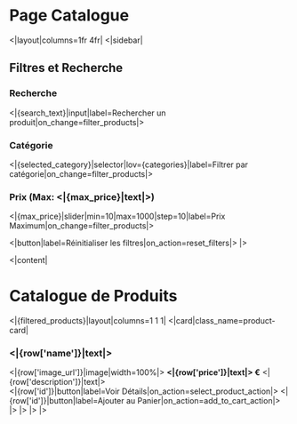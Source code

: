 # Page Catalogue

<|layout|columns=1fr 4fr|
<|sidebar|
## Filtres et Recherche

### Recherche
<|{search_text}|input|label=Rechercher un produit|on_change=filter_products|>

### Catégorie
<|{selected_category}|selector|lov={categories}|label=Filtrer par catégorie|on_change=filter_products|>

### Prix (Max: <|{max_price}|text|>)
<|{max_price}|slider|min=10|max=1000|step=10|label=Prix Maximum|on_change=filter_products|>

<|button|label=Réinitialiser les filtres|on_action=reset_filters|>
|>

<|content|
# Catalogue de Produits

<|{filtered_products}|layout|columns=1 1 1|
<|card|class_name=product-card|
### <|{row['name']}|text|>
<|{row['image_url']}|image|width=100%|>
**<|{row['price']}|text|> €**
<|{row['description']}|text|>
<br/>
<|{row['id']}|button|label=Voir Détails|on_action=select_product_action|>
<|{row['id']}|button|label=Ajouter au Panier|on_action=add_to_cart_action|>
|>
|>
|>
|>
